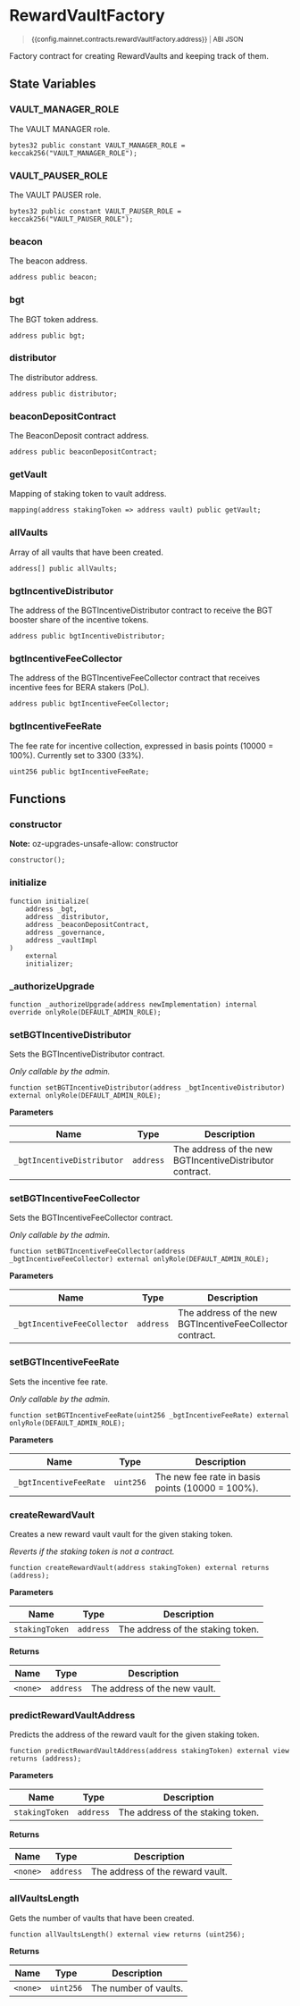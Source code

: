 <script setup>
  import config from '@berachain/config/constants.json';
</script>

# RewardVaultFactory

> <small><a target="_blank" :href="config.mainnet.dapps.berascan.url + 'address/' + config.mainnet.contracts.rewardVaultFactory.address">{{config.mainnet.contracts.rewardVaultFactory.address}}</a><span v-if="config.mainnet.contracts.rewardVaultFactory.abi">&nbsp;|&nbsp;<a target="_blank" :href="config.mainnet.contracts.rewardVaultFactory.abi">ABI JSON</a></span></small>

Factory contract for creating RewardVaults and keeping track of them.

## State Variables

### VAULT_MANAGER_ROLE

The VAULT MANAGER role.

```solidity
bytes32 public constant VAULT_MANAGER_ROLE = keccak256("VAULT_MANAGER_ROLE");
```

### VAULT_PAUSER_ROLE

The VAULT PAUSER role.

```solidity
bytes32 public constant VAULT_PAUSER_ROLE = keccak256("VAULT_PAUSER_ROLE");
```

### beacon

The beacon address.

```solidity
address public beacon;
```

### bgt

The BGT token address.

```solidity
address public bgt;
```

### distributor

The distributor address.

```solidity
address public distributor;
```

### beaconDepositContract

The BeaconDeposit contract address.

```solidity
address public beaconDepositContract;
```

### getVault

Mapping of staking token to vault address.

```solidity
mapping(address stakingToken => address vault) public getVault;
```

### allVaults

Array of all vaults that have been created.

```solidity
address[] public allVaults;
```

### bgtIncentiveDistributor

The address of the BGTIncentiveDistributor contract to receive
the BGT booster share of the incentive tokens.

```solidity
address public bgtIncentiveDistributor;
```

### bgtIncentiveFeeCollector

The address of the BGTIncentiveFeeCollector contract that receives
incentive fees for BERA stakers (PoL).

```solidity
address public bgtIncentiveFeeCollector;
```

### bgtIncentiveFeeRate

The fee rate for incentive collection, expressed in basis points (10000 = 100%).
Currently set to 3300 (33%).

```solidity
uint256 public bgtIncentiveFeeRate;
```

## Functions

### constructor

**Note:**
oz-upgrades-unsafe-allow: constructor

```solidity
constructor();
```

### initialize

```solidity
function initialize(
    address _bgt,
    address _distributor,
    address _beaconDepositContract,
    address _governance,
    address _vaultImpl
)
    external
    initializer;
```

### \_authorizeUpgrade

```solidity
function _authorizeUpgrade(address newImplementation) internal override onlyRole(DEFAULT_ADMIN_ROLE);
```

### setBGTIncentiveDistributor

Sets the BGTIncentiveDistributor contract.

_Only callable by the admin._

```solidity
function setBGTIncentiveDistributor(address _bgtIncentiveDistributor) external onlyRole(DEFAULT_ADMIN_ROLE);
```

**Parameters**

| Name                       | Type      | Description                                              |
| -------------------------- | --------- | -------------------------------------------------------- |
| `_bgtIncentiveDistributor` | `address` | The address of the new BGTIncentiveDistributor contract. |

### setBGTIncentiveFeeCollector

Sets the BGTIncentiveFeeCollector contract.

_Only callable by the admin._

```solidity
function setBGTIncentiveFeeCollector(address _bgtIncentiveFeeCollector) external onlyRole(DEFAULT_ADMIN_ROLE);
```

**Parameters**

| Name                        | Type      | Description                                               |
| --------------------------- | --------- | --------------------------------------------------------- |
| `_bgtIncentiveFeeCollector` | `address` | The address of the new BGTIncentiveFeeCollector contract. |

### setBGTIncentiveFeeRate

Sets the incentive fee rate.

_Only callable by the admin._

```solidity
function setBGTIncentiveFeeRate(uint256 _bgtIncentiveFeeRate) external onlyRole(DEFAULT_ADMIN_ROLE);
```

**Parameters**

| Name                   | Type      | Description                                      |
| ---------------------- | --------- | ------------------------------------------------ |
| `_bgtIncentiveFeeRate` | `uint256` | The new fee rate in basis points (10000 = 100%). |

### createRewardVault

Creates a new reward vault vault for the given staking token.

_Reverts if the staking token is not a contract._

```solidity
function createRewardVault(address stakingToken) external returns (address);
```

**Parameters**

| Name           | Type      | Description                       |
| -------------- | --------- | --------------------------------- |
| `stakingToken` | `address` | The address of the staking token. |

**Returns**

| Name     | Type      | Description                   |
| -------- | --------- | ----------------------------- |
| `<none>` | `address` | The address of the new vault. |

### predictRewardVaultAddress

Predicts the address of the reward vault for the given staking token.

```solidity
function predictRewardVaultAddress(address stakingToken) external view returns (address);
```

**Parameters**

| Name           | Type      | Description                       |
| -------------- | --------- | --------------------------------- |
| `stakingToken` | `address` | The address of the staking token. |

**Returns**

| Name     | Type      | Description                      |
| -------- | --------- | -------------------------------- |
| `<none>` | `address` | The address of the reward vault. |

### allVaultsLength

Gets the number of vaults that have been created.

```solidity
function allVaultsLength() external view returns (uint256);
```

**Returns**

| Name     | Type      | Description           |
| -------- | --------- | --------------------- |
| `<none>` | `uint256` | The number of vaults. |
